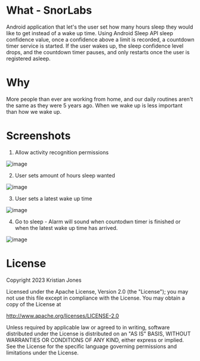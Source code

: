# What - SnorLabs
Android application that let's the user set how many hours sleep they would like to get instead of a wake up time. Using Android Sleep API sleep confidence value, once a confidence above a limit is recorded, a countdown timer service is started. If the user wakes up, the sleep confidence level drops, and the countdown timer pauses, and only restarts once the user is registered asleep.

# Why
More people than ever are working from home, and our daily routines aren't the same as they were 5 years ago. When we wake up is less important than how we wake up.

# Screenshots
1) Allow activity recognition permissions

![image](https://user-images.githubusercontent.com/128245870/229359907-d41021cf-7fef-4faa-b582-5c701e6752f3.png)
 
2) User sets amount of hours sleep wanted


![image](https://user-images.githubusercontent.com/128245870/229359791-7f4e0edd-531a-4245-bc18-c67db2f11266.png)

3) User sets a latest wake up time


![image](https://user-images.githubusercontent.com/128245870/229360026-f27af70b-676a-411b-b8f9-a081b5b3626e.png)

4) Go to sleep - Alarm will sound when countodwn timer is finished or when the latest wake up time has arrived.


![image](https://user-images.githubusercontent.com/128245870/229360096-1249c725-d50a-4374-8c3f-550521eb8140.png)

# License
Copyright 2023 Kristian Jones

Licensed under the Apache License, Version 2.0 (the "License"); you may not use this file except in compliance with the License. You may obtain a copy of the License at

http://www.apache.org/licenses/LICENSE-2.0

Unless required by applicable law or agreed to in writing, software distributed under the License is distributed on an "AS IS" BASIS, WITHOUT WARRANTIES OR CONDITIONS OF ANY KIND, either express or implied. See the License for the specific language governing permissions and limitations under the License.


